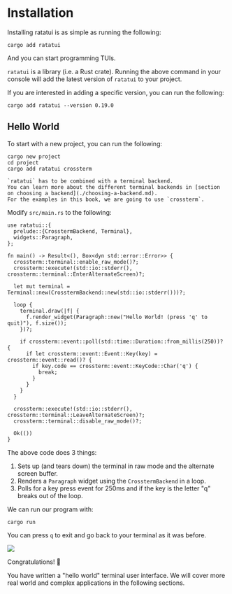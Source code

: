 # Installation

Installing ratatui is as simple as running the following:

```console
cargo add ratatui
```

And you can start programming TUIs.

`ratatui` is a library (i.e. a Rust crate).
Running the above command in your console will add the latest version of `ratatui` to your project.

If you are interested in adding a specific version, you can run the following:

```console
cargo add ratatui --version 0.19.0
```

## Hello World

To start with a new project, you can run the following:

```console
cargo new project
cd project
cargo add ratatui crossterm
```

```admonish note
`ratatui` has to be combined with a terminal backend.
You can learn more about the different terminal backends in [section on choosing a backend](./choosing-a-backend.md).
For the examples in this book, we are going to use `crossterm`.
```

Modify `src/main.rs` to the following:

```rust,no_run,noplayground
use ratatui::{
  prelude::{CrosstermBackend, Terminal},
  widgets::Paragraph,
};

fn main() -> Result<(), Box<dyn std::error::Error>> {
  crossterm::terminal::enable_raw_mode()?;
  crossterm::execute!(std::io::stderr(), crossterm::terminal::EnterAlternateScreen)?;

  let mut terminal = Terminal::new(CrosstermBackend::new(std::io::stderr()))?;

  loop {
    terminal.draw(|f| {
      f.render_widget(Paragraph::new("Hello World! (press 'q' to quit)"), f.size());
    })?;

    if crossterm::event::poll(std::time::Duration::from_millis(250))? {
      if let crossterm::event::Event::Key(key) = crossterm::event::read()? {
        if key.code == crossterm::event::KeyCode::Char('q') {
          break;
        }
      }
    }
  }

  crossterm::execute!(std::io::stderr(), crossterm::terminal::LeaveAlternateScreen)?;
  crossterm::terminal::disable_raw_mode()?;

  Ok(())
}
```

The above code does 3 things:

1. Sets up (and tears down) the terminal in raw mode and the alternate screen buffer.
1. Renders a `Paragraph` widget using the `CrosstermBackend` in a loop.
1. Polls for a key press event for 250ms and if the key is the letter "q" breaks out of the loop.

We can run our program with:

```
cargo run
```

You can press `q` to exit and go back to your terminal as it was before.

![](https://user-images.githubusercontent.com/1813121/262363304-d601478e-2091-40ce-b96f-671e9bf8904b.gif)

Congratulations! :tada:

You have written a "hello world" terminal user interface.
We will cover more real world and complex applications in the following sections.
